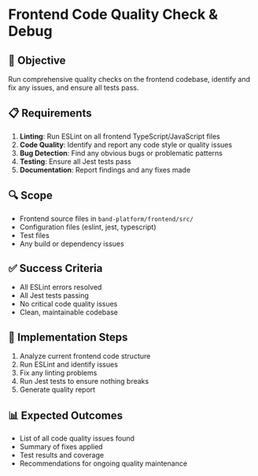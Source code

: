 # Frontend Code Quality Check & Debug

## 🎯 **Objective**
Run comprehensive quality checks on the frontend codebase, identify and fix any issues, and ensure all tests pass.

## 📋 **Requirements**
1. **Linting**: Run ESLint on all frontend TypeScript/JavaScript files
2. **Code Quality**: Identify and report any code style or quality issues
3. **Bug Detection**: Find any obvious bugs or problematic patterns
4. **Testing**: Ensure all Jest tests pass
5. **Documentation**: Report findings and any fixes made

## 🔍 **Scope**
- Frontend source files in `band-platform/frontend/src/`
- Configuration files (eslint, jest, typescript)
- Test files
- Any build or dependency issues

## ✅ **Success Criteria**
- All ESLint errors resolved
- All Jest tests passing
- No critical code quality issues
- Clean, maintainable codebase

## 🚀 **Implementation Steps**
1. Analyze current frontend code structure
2. Run ESLint and identify issues
3. Fix any linting problems
4. Run Jest tests to ensure nothing breaks
5. Generate quality report

## 📊 **Expected Outcomes**
- List of all code quality issues found
- Summary of fixes applied
- Test results and coverage
- Recommendations for ongoing quality maintenance

